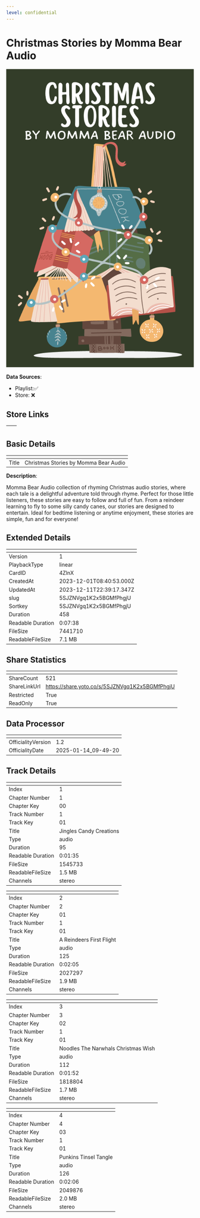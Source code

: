 ```yaml
---
level: confidential
---
```

# Christmas Stories by Momma Bear Audio

![card_[4ZlnX].png](../../img/cards/card_[4ZlnX].png)

**Data Sources**: 

- Playlist:✅
- Store: ❌


## Store Links

| <!-- --> | <!-- --> |
| - | - |


## Basic Details

| <!-- --> | <!-- --> |
| - | - |
| Title | Christmas Stories by Momma Bear Audio |

**Description**:

Momma Bear Audio collection of rhyming Christmas audio stories, where each tale is a delightful adventure told through rhyme. Perfect for those little listeners, these stories are easy to follow and full of fun. From a reindeer learning to fly to some silly candy canes, our stories are designed to entertain. Ideal for bedtime listening or anytime enjoyment, these stories are simple, fun and for everyone!


## Extended Details

| <!-- --> | <!-- --> |
| - | - |
| Version | 1 |
| PlaybackType | linear |
| CardID | 4ZlnX |
| CreatedAt | 2023-12-01T08:40:53.000Z |
| UpdatedAt | 2023-12-11T22:39:17.347Z |
| slug | 5SJZNVgq1K2x5BGMfPhgjU |
| Sortkey | 5SJZNVgq1K2x5BGMfPhgjU |
| Duration | 458 |
| Readable Duration | 0:07:38 |
| FileSize | 7441710 |
| ReadableFileSize | 7.1 MB |


## Share Statistics

| <!-- --> | <!-- --> |
| - | - |
| ShareCount | 521 |
| ShareLinkUrl | https://share.yoto.co/s/5SJZNVgq1K2x5BGMfPhgjU |
| Restricted | True |
| ReadOnly | True |


## Data Processor

| <!-- --> | <!-- --> |
| - | - |
| OfficialityVersion | 1.2
| OfficialityDate | 2025-01-14_09-49-20


## Track Details

| <!-- --> | <!-- --> |
| - | - |
| Index | 1 |
| Chapter Number | 1 |
| Chapter Key | 00 |
| Track Number | 1 |
| Track Key | 01 |
| Title | Jingles Candy Creations |
| Type | audio |
| Duration | 95 |
| Readable Duration | 0:01:35 |
| FileSize | 1545733 |
| ReadableFileSize | 1.5 MB |
| Channels | stereo |

| <!-- --> | <!-- --> |
| - | - |
| Index | 2 |
| Chapter Number | 2 |
| Chapter Key | 01 |
| Track Number | 1 |
| Track Key | 01 |
| Title | A Reindeers First Flight |
| Type | audio |
| Duration | 125 |
| Readable Duration | 0:02:05 |
| FileSize | 2027297 |
| ReadableFileSize | 1.9 MB |
| Channels | stereo |

| <!-- --> | <!-- --> |
| - | - |
| Index | 3 |
| Chapter Number | 3 |
| Chapter Key | 02 |
| Track Number | 1 |
| Track Key | 01 |
| Title | Noodles The Narwhals Christmas Wish |
| Type | audio |
| Duration | 112 |
| Readable Duration | 0:01:52 |
| FileSize | 1818804 |
| ReadableFileSize | 1.7 MB |
| Channels | stereo |

| <!-- --> | <!-- --> |
| - | - |
| Index | 4 |
| Chapter Number | 4 |
| Chapter Key | 03 |
| Track Number | 1 |
| Track Key | 01 |
| Title | Punkins Tinsel Tangle |
| Type | audio |
| Duration | 126 |
| Readable Duration | 0:02:06 |
| FileSize | 2049876 |
| ReadableFileSize | 2.0 MB |
| Channels | stereo |

